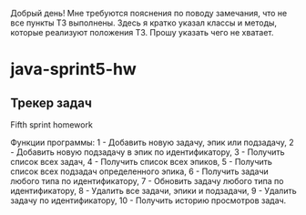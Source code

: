 Добрый день!
Мне требуются пояснения по поводу замечания, 
что не все пункты ТЗ выполнены.
Здесь я кратко указал классы и методы, 
которые реализуют положения ТЗ.
Прошу указать чего не хватает.





# java-sprint5-hw
## Трекер задач

Fifth sprint homework

Функции программы:
1 - Добавить новую задачу, эпик или подзадачу,
2 - Добавить новую подзадачу в эпик по идентификатору,
3 - Получить список всех задач,
4 - Получить список всех эпиков,
5 - Получить список всех подзадач определенного эпика,
6 - Получить задачи любого типа по идентификатору,
7 - Обновить задачу любого типа по идентификатору,
8 - Удалить все задачи, эпики и подзадачи,
9 - Удалить задачу по идентификатору,
10 - Получить историю просмотров задач.
